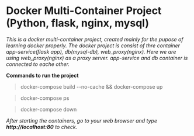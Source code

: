 # Docker Multi-Container Project (Python, flask, nginx, mysql)

*This is a docker multi-container project, created mainly for the pupose of learning docker properly. The docker project is consist of thre container app-service(flask app), db(mysql-db), web_proxy(nginx). Here we are using web_proxy(nginx) as a proxy server. app-service and db container is connected to eache other.*

**Commands to run the project**

> docker-compose build --no-cache && docker-compose up

> docker-compose ps

> docker-compose down

*After starting the containers, go to your web browser and type __http://localhost:80__ to check.*

